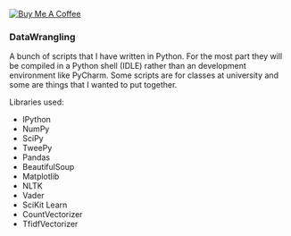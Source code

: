 <a href="https://www.buymeacoffee.com/l1am" rel="nofollow"><img src="https://camo.githubusercontent.com/031fc5a134cdca5ae3460822aba371e63f794233/68747470733a2f2f7777772e6275796d6561636f666665652e636f6d2f6173736574732f696d672f637573746f6d5f696d616765732f6f72616e67655f696d672e706e67" alt="Buy Me A Coffee" data-canonical-src="https://www.buymeacoffee.com/assets/img/custom_images/orange_img.png" style="max-width:100%;"></a>
### DataWrangling ###
A bunch of scripts that I have written in Python. For the most part they will be compiled in a Python shell (IDLE) rather than an development environment like PyCharm. Some scripts are for classes at university and some are things that I wanted to put together.

Libraries used:
  * IPython
  * NumPy
  * SciPy
  * TweePy
  * Pandas
  * BeautifulSoup
  * Matplotlib
  * NLTK
  * Vader
  * SciKit Learn
  * CountVectorizer
  * TfidfVectorizer
